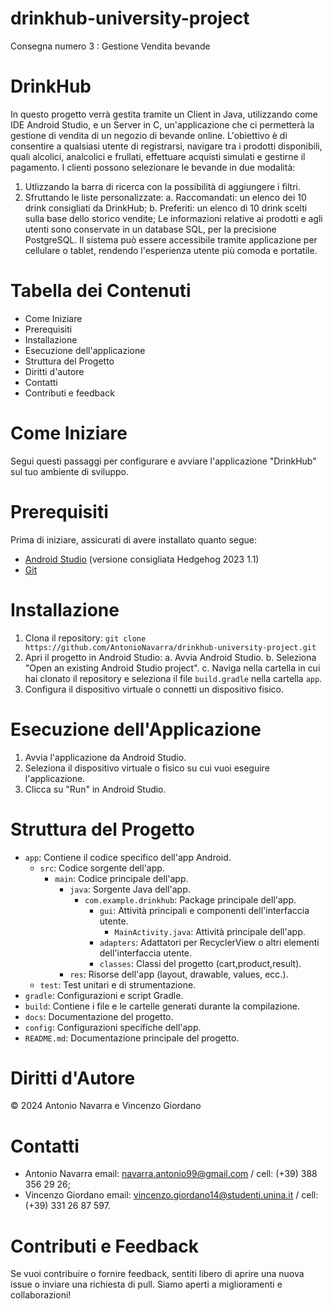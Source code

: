 # drinkhub-university-project
Consegna numero 3 : Gestione Vendita bevande

# DrinkHub
In questo progetto verrà gestita tramite un Client in Java, utilizzando come IDE Android Studio, e un Server in C, un'applicazione che ci permetterà la gestione di vendita di un negozio di bevande online. L'obiettivo è di consentire a qualsiasi utente di registrarsi, navigare tra i prodotti disponibili, quali alcolici, analcolici e frullati, effettuare acquisti simulati e gestirne il pagamento.
I clienti possono selezionare le bevande in due modalità:
1. Utlizzando la barra di ricerca con la possibilità di aggiungere i filtri.
2. Sfruttando le liste personalizzate:
   a. Raccomandati: un elenco dei 10 drink consigliati da DrinkHub;
   b. Preferiti: un elenco di 10 drink scelti sulla base dello storico vendite;
Le informazioni relative ai prodotti e agli utenti sono conservate in un database SQL, per la precisione PostgreSQL.
Il sistema può essere accessibile tramite applicazione per cellulare o tablet, rendendo l'esperienza utente più comoda e portatile.

# Tabella dei Contenuti
- Come Iniziare
- Prerequisiti
- Installazione
- Esecuzione dell'applicazione
- Struttura del Progetto
- Diritti d'autore 
- Contatti
- Contributi e feedback

# Come Iniziare
Segui questi passaggi per configurare e avviare l'applicazione "DrinkHub" sul tuo ambiente di sviluppo.

# Prerequisiti
Prima di iniziare, assicurati di avere installato quanto segue:
- [Android Studio](https://developer.android.com/studio) (versione consigliata Hedgehog 2023 1.1)
- [Git](https://git-scm.com/)

# Installazione
1. Clona il repository: `git clone https://github.com/AntonioNavarra/drinkhub-university-project.git`
2. Apri il progetto in Android Studio:
    a. Avvia Android Studio.
    b. Seleziona "Open an existing Android Studio project".
    c. Naviga nella cartella in cui hai clonato il repository e seleziona il file `build.gradle` nella cartella `app`.
3. Configura il dispositivo virtuale o connetti un dispositivo fisico.

# Esecuzione dell'Applicazione
1. Avvia l'applicazione da Android Studio.
2. Seleziona il dispositivo virtuale o fisico su cui vuoi eseguire l'applicazione.
3. Clicca su "Run" in Android Studio.

# Struttura del Progetto
- `app`: Contiene il codice specifico dell'app Android.
  - `src`: Codice sorgente dell'app.
    - `main`: Codice principale dell'app.
      - `java`: Sorgente Java dell'app.
        - `com.example.drinkhub`: Package principale dell'app.
          - `gui`: Attività principali e componenti dell'interfaccia utente.
            - `MainActivity.java`: Attività principale dell'app.
          - `adapters`: Adattatori per RecyclerView o altri elementi dell'interfaccia utente.
          - `classes`: Classi del progetto (cart,product,result).
      - `res`: Risorse dell'app (layout, drawable, values, ecc.).
  - `test`: Test unitari e di strumentazione.
- `gradle`: Configurazioni e script Gradle.
- `build`: Contiene i file e le cartelle generati durante la compilazione.
- `docs`: Documentazione del progetto.
- `config`: Configurazioni specifiche dell'app.
- `README.md`: Documentazione principale del progetto.

# Diritti d'Autore
© 2024 Antonio Navarra e Vincenzo Giordano

# Contatti
- Antonio Navarra email: navarra.antonio99@gmail.com / cell: (+39) 388 356 29 26;
- Vincenzo Giordano email: vincenzo.giordano14@studenti.unina.it / cell: (+39) 331 26 87 597.

# Contributi e Feedback
Se vuoi contribuire o fornire feedback, sentiti libero di aprire una nuova issue o inviare una richiesta di pull. Siamo aperti a miglioramenti e collaborazioni!
